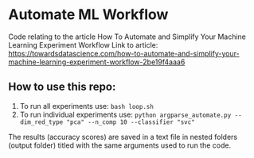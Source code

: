 # Automate ML Workflow
Code relating to the article How To Automate and Simplify Your Machine Learning Experiment Workflow
Link to article: https://towardsdatascience.com/how-to-automate-and-simplify-your-machine-learning-experiment-workflow-2be19f4aaa6

## How to use this repo:
1. To run all experiments use: `bash loop.sh`
2. To run individual experiments use: `python argparse_automate.py --dim_red_type "pca" --n_comp 10 --classifier "svc"`

The results (accuracy scores) are saved in a text file in nested folders (output folder) titled with the same arguments used to run the code.
